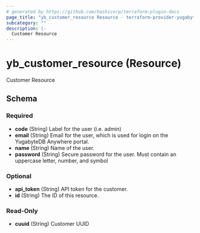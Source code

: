 ```yaml
---
# generated by https://github.com/hashicorp/terraform-plugin-docs
page_title: "yb_customer_resource Resource - terraform-provider-yugabyte-anywhere"
subcategory: ""
description: |-
  Customer Resource
---
```


# yb_customer_resource (Resource)

Customer Resource



<!-- schema generated by tfplugindocs -->
## Schema

### Required

- **code** (String) Label for the user (i.e. admin)
- **email** (String) Email for the user, which is used for login on the YugabyteDB Anywhere portal.
- **name** (String) Name of the user.
- **password** (String) Secure password for the user. Must contain an uppercase letter, number, and symbol

### Optional

- **api_token** (String) API token for the customer.
- **id** (String) The ID of this resource.

### Read-Only

- **cuuid** (String) Customer UUID


